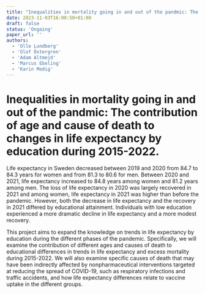 ```yaml
---
title: "Inequalities in mortality going in and out of the pandmic: The contribution of age and cause of death to changes in life expectancy by education during 2015-2022."
date: 2023-11-03T16:00:50+01:00
draft: false
status: 'Ongoing'
paper_url: ''
authors:
  - 'Olle Lundberg'
  - 'Olof Östergren'
  - 'Adam Altmejd'
  - 'Marcus Ebeling'
  - 'Karin Modig'
---
```


# Inequalities in mortality going in and out of the pandmic: The contribution of age and cause of death to changes in life expectancy by education during 2015-2022.

Life expectancy in Sweden decreased between 2019 and 2020 from 84.7 to 84.3 years for women and from 81.3 to 80.6 for men. Between 2020 and 2021, life expectancy increased to 84.8 years among women and 81.2 years among men. The loss of life expectancy in 2020 was largely recovered in 2021 and among women, life expectancy in 2021 was higher than before the pandemic. However, both the decrease in life expectancy and the recovery in 2021 differed by educational attainment. Individuals with low education experienced a more dramatic decline in life expectancy and a more modest recovery.

This project aims to expand the knowledge on trends in life expectancy by education during the different phases of the pandemic. Specifically, we will examine the contribution of different ages and causes of death to educational differences in trends in life expectancy and excess mortality during 2015-2022. We will also examine specific causes of death that may have been indirectly affected by nonpharmaceutical interventions targeted at reducing the spread of COVID-19, such as respiratory infections and traffic accidents, and how life expectancy differences relate to vaccine uptake in the different groups.